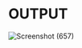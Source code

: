 # OUTPUT

![Screenshot (657)](https://user-images.githubusercontent.com/98829965/161312906-fd4d4040-7c96-4597-9ba7-1f2a5fc84e83.png)
